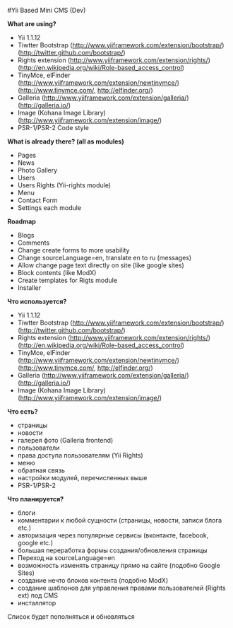 #Yii Based Mini CMS (Dev)

**What are using?**

* Yii 1.1.12
* Tiwtter Bootstrap (http://www.yiiframework.com/extension/bootstrap/) (http://twitter.github.com/bootstrap/)
* Rights extension (http://www.yiiframework.com/extension/rights/) (http://en.wikipedia.org/wiki/Role-based_access_control)
* TinyMce, elFinder (http://www.yiiframework.com/extension/newtinymce/) (http://www.tinymce.com/, http://elfinder.org/)
* Galleria (http://www.yiiframework.com/extension/galleria/) (http://galleria.io/)
* Image (Kohana Image Library) (http://www.yiiframework.com/extension/image/)
* PSR-1/PSR-2 Code style

**What is already there? (all as modules)**

* Pages
* News
* Photo Gallery
* Users
* Users Rights (Yii-rights module)
* Menu
* Contact Form
* Settings each module

**Roadmap**

* Blogs
* Comments
* Change create forms to more usability
* Change sourceLanguage=en, translate en to ru (messages)
* Allow change page text directly on site (like google sites)
* Block contents (like ModX)
* Create templates for Rigts module
* Installer

**Что используется?**

* Yii 1.1.12
* Tiwtter Bootstrap (http://www.yiiframework.com/extension/bootstrap/) (http://twitter.github.com/bootstrap/)
* Rights extension (http://www.yiiframework.com/extension/rights/) (http://en.wikipedia.org/wiki/Role-based_access_control)
* TinyMce, elFinder (http://www.yiiframework.com/extension/newtinymce/) (http://www.tinymce.com/, http://elfinder.org/)
* Galleria (http://www.yiiframework.com/extension/galleria/) (http://galleria.io/)
* Image (Kohana Image Library) (http://www.yiiframework.com/extension/image/)

**Что есть?**

* страницы
* новости
* галерея фото (Galleria frontend)
* пользователи
* права доступа пользователям (Yii Rights)
* меню
* обратная связь
* настройки модулей, перечисленных выше
* PSR-1/PSR-2

**Что планируется?**

* блоги
* комментарии к любой сущности (страницы, новости, записи блога etc.)
* авторизация через популярные сервисы (вконтакте, facebook, google etc.)
* большая переработка формы создания/обновления страницы
* Переход на sourceLanguage=en
* возможность изменять страницу прямо на сайте (подобно Google Sites)
* создание нечто блоков контента (подобно ModX)
* создание шаблонов для управления правами пользователей (Rights ext) под CMS
* инсталлятор

Список будет пополняться и обновляться
